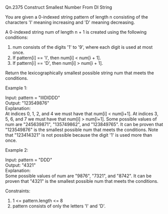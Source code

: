 Qn.2375 Construct Smallest Number From DI String

You are given a 0-indexed string pattern of length n consisting of the characters 'I' meaning increasing and 'D' meaning decreasing.

A 0-indexed string num of length n + 1 is created using the following conditions:

1. num consists of the digits '1' to '9', where each digit is used at most once.
2. If pattern[i] == 'I', then num[i] < num[i + 1].
3. If pattern[i] == 'D', then num[i] > num[i + 1].
   
Return the lexicographically smallest possible string num that meets the conditions.

Example 1:

  Input: pattern = "IIIDIDDD"  
  Output: "123549876"  
  Explanation:  
    At indices 0, 1, 2, and 4 we must have that num[i] < num[i+1].
    At indices 3, 5, 6, and 7 we must have that num[i] > num[i+1].
    Some possible values of num are "245639871", "135749862", and "123849765".
    It can be proven that "123549876" is the smallest possible num that meets the conditions.
    Note that "123414321" is not possible because the digit '1' is used more than once.
  
Example 2:

  Input: pattern = "DDD"  
  Output: "4321"  
  Explanation:  
    Some possible values of num are "9876", "7321", and "8742".
    It can be proven that "4321" is the smallest possible num that meets the conditions.
 
Constraints:

  1. 1 <= pattern.length <= 8
  2. pattern consists of only the letters 'I' and 'D'.
